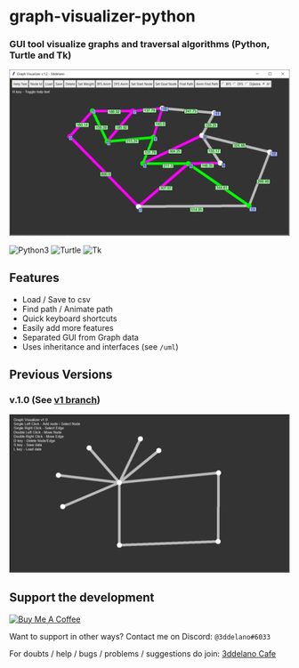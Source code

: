 graph-visualizer-python
=========================================

### GUI tool visualize graphs and traversal algorithms (Python, Turtle and Tk)

<img src="./images/v.1.2.png">

<img alt="Python3" src="https://img.shields.io/badge/-Python3-3776AB?style=for-the-badge&logo=python&logoWidth=20&logoColor=white" /> <img alt="Turtle" src="https://img.shields.io/badge/-Turtle-3776AB?style=for-the-badge" /> <img alt="Tk" src="https://img.shields.io/badge/-Tk-3776AB?style=for-the-badge" />

Features
--------------

- Load / Save to csv
- Find path / Animate path
- Quick keyboard shortcuts
- Easily add more features
- Separated GUI from Graph data
- Uses inheritance and interfaces (see `/uml`)

Previous Versions
--------------

### v.1.0 (See [v1 branch](https://github.com/3ddelano/graph-visualizer-python/tree/v1))
<img src="./images/v.1.0.png">


Support the development
--------------
<a href="https://www.buymeacoffee.com/3ddelano" target="_blank"><img height="41" width="174" src="https://cdn.buymeacoffee.com/buttons/v2/default-red.png" alt="Buy Me A Coffee" width="150" ></a>

Want to support in other ways? Contact me on Discord: `@3ddelano#6033`

For doubts / help / bugs / problems / suggestions do join: [3ddelano Cafe](https://discord.gg/FZY9TqW)
